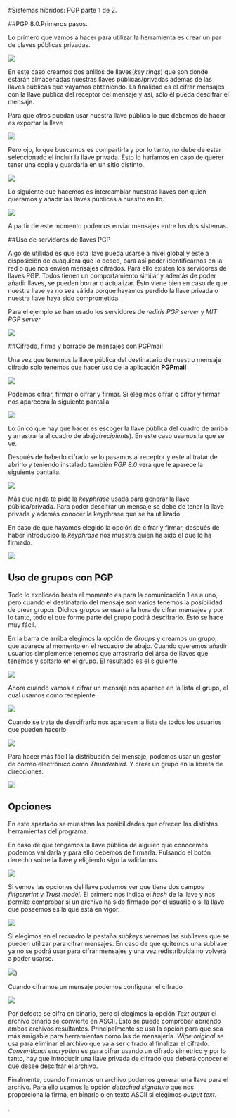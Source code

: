 #Sistemas híbridos: PGP parte 1 de 2.

##PGP 8.0.Primeros pasos.

Lo primero que vamos a hacer para utilizar la herramienta es crear un par de
claves públicas privadas.

![](imgs/key.png)

En este caso creamos dos anillos de llaves(*key rings*) que son donde estarán
almacenadas nuestras llaves públicas/privadas además de las llaves públicas que
vayamos obteniendo. La finalidad es el cifrar mensajes con la llave pública del
receptor del mensaje y así, sólo él pueda descifrar el mensaje.

Para que otros puedan usar nuestra llave pública lo que debemos de hacer es
exportar la llave

![](imgs/key2.png)

Pero ojo, lo que buscamos es compartirla y por lo tanto, no debe de estar
seleccionado el incluir la llave privada. Esto lo haríamos en caso de querer
tener una copia y guardarla en un sitio distinto.

![](imgs/key3.png)

Lo siguiente que hacemos es intercambiar nuestras llaves con quien queramos y
añadir las llaves públicas a nuestro anillo.

![](imgs/key4.png)

A partir de este momento podemos enviar mensajes entre los dos sistemas.

##Uso de servidores de llaves PGP

Algo de utilidad es que esta llave pueda usarse a nivel global y esté a
disposición de cuaquiera que lo desee, para así poder identificarnos en la red
o que nos envíen mensajes cifrados. Para ello existen los servidores de llaves
PGP. Todos tienen un comportamiento similar y además de poder añadir llaves, se
pueden borrar o actualizar. Esto viene bien en caso de que nuestra llave ya no
sea válida porque hayamos perdido la llave privada o nuestra llave haya sido
comprometida.

Para el ejemplo se han usado los servidores de *rediris PGP server* y *MIT PGP
server*

![](imgs/mitKey.png)



##Cifrado, firma y borrado de mensajes con PGPmail

Una vez que tenemos la llave pública del destinatario de nuestro mensaje cifrado
solo tenemos que hacer uso de la aplicación **PGPmail**

![](imgs/pgpmail.png)

Podemos cifrar, firmar o cifrar y firmar. Si elegimos cifrar o cifrar y firmar
nos aparecerá la siguiente pantalla

![](imgs/key5.png)

Lo único que hay que hacer es escoger la llave pública del cuadro de arriba y
arrastrarla al cuadro de abajo(*recipients*). En este caso usamos la que se ve.

Después de haberlo cifrado se lo pasamos al receptor y este al tratar de abrirlo
y teniendo instalado también *PGP 8.0* verá que le aparece la siguiente pantalla.

![](imgs/key6.png)

Más que nada te pide la *keyphrase* usada para generar la llave pública/privada.
Para poder descifrar un mensaje se debe de tener la llave privada y además
conocer la keyphrase que se ha utilizado.

En caso de que hayamos elegido la opción de cifrar y firmar, después de haber
introducido la *keyphrase* nos muestra quien ha sido el que lo ha firmado.

![](imgs/key7.png)


## Uso de grupos con PGP

Todo lo explicado hasta el momento es para la comunicación 1 es a uno, pero
cuando el destinatario del mensaje son varios tenemos la posibilidad de crear
grupos. Dichos grupos se usan a la hora de cifrar mensajes y por lo tanto, todo
el que forme parte del grupo podrá descifrarlo. Esto se hace muy fácil.

En la barra de arriba elegimos la opción de *Groups* y creamos un grupo, que
aparece al momento en el recuadro de abajo. Cuando queremos añadir usuarios
simplemente tenemos que arrastrarlo del área de llaves que tenemos y soltarlo en
el grupo. El resultado es el siguiente

![](imgs/grupo.png)

Ahora cuando vamos a cifrar un mensaje nos aparece en la lista el grupo, el cual
usamos como recepiente.

![](imgs/grupo2.png)

Cuando se trata de descifrarlo nos aparecen la lista de todos los usuarios que
pueden hacerlo.

![](imgs/grupo3.png)

Para hacer más fácil la distribución del mensaje, podemos usar un gestor de
correo electrónico como *Thunderbird*. Y crear un grupo en la libreta de
direcciones.

![](imgs/thunderbird.png)


## Opciones

En este apartado se muestran las posibilidades que ofrecen las distintas
herramientas del programa.

En caso de que tengamos la llave pública de alguien que conocemos podemos
validarla y para ello debemos de firmarla. Pulsando el botón derecho sobre
la llave y eligiendo *sign* la validamos.

![](imgs/opciones.png)

Si vemos las opciones del llave podemos ver que tiene dos campos *fingerprint* y
*Trust model*. El primero nos indica el *hash* de la llave y nos permite
comprobar si un archivo ha sido firmado por el usuario o si la llave que
poseemos es la que está en vigor.

![](imgs/opciones2.png)

Si elegimos en el recuadro la pestaña *subkeys* veremos las subllaves que se
pueden utilizar para cifrar mensajes. En caso de que quitemos una subllave ya no
se podrá usar para cifrar mensajes y una vez redistribuída no volverá a poder
usarse.

![](imgs/opciones3.png))

Cuando ciframos un mensaje podemos configurar el cifrado

![](imgs/opciones4.png)

Por defecto se cifra en binario, pero si elegimos la opción *Text output* el
archivo binario se convierte en ASCII. Esto se puede comprobar abriendo ambos
archivos resultantes. Principalmente se usa la opción para que sea más amigable
para herramientas como las de mensajería. *Wipe original* se usa para eliminar
el archivo que va a ser cifrado al finalizar el cifrado. *Conventional
encryption* es para cifrar usando un cifrado simétrico y por lo tanto, hay que
introducir una llave privada de cifrado que deberá conocer el que desee
descifrar el archivo.

Finalmente, cuando firmamos un archivo podemos generar una llave para el archivo.
Para ello usamos la opción *detached signature* que nos proporciona la firma,
en binario o en texto ASCII si elegimos *output text*.





















.

